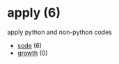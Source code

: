 # apply (6)
apply python and non-python codes

+ [sode](sode/README.md) (6)
+ [growth](growth/README.md) (0)

